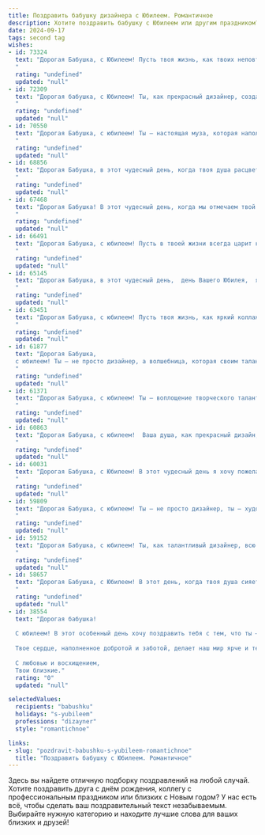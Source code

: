 ```yaml
---
title: Поздравить бабушку дизайнера с Юбилеем. Романтичное
description: Хотите поздравить бабушку с Юбилеем или другим праздником? Наш ИИ создаст незабываемое поздравление, а вы обязательно выделитесь среди других.  
date: 2024-09-17
tags: second tag
wishes:
- id: 73324
  text: "Дорогая Бабушка, с Юбилеем! Пусть твоя жизнь, как твоих неповторимых творений, будет яркой, красивой и полной вдохновения. Пусть каждый день приносит новые идеи, а каждый миг наполняется радостью и любовью.
  "
  rating: "undefined"
  updated: "null"
- id: 72309
  text: "Дорогая бабушка, с Юбилеем! Ты, как прекрасный дизайнер, создала яркую и неповторимую жизнь, полную любви и тепла. Пусть каждый день будет полон вдохновения, а сердце – радости. Желаю тебе  много светлых  и счастливых лет, наполненных  красками жизни!
  "
  rating: "undefined"
  updated: "null"
- id: 70550
  text: "Дорогая Бабушка, с юбилеем! Ты — настоящая муза, которая наполняет мир красотой и вдохновением. Твой талант дизайнера, как волшебная кисть, создает чудесные образы,  а твоя душа - источник тепла и добра. Желаем тебе бесконечного вдохновения, ярких красок жизни и крепкого здоровья, чтобы ты могла продолжать творить и радовать нас своими талантами!
  "
  rating: "undefined"
  updated: "null"
- id: 68856
  text: "Дорогая Бабушка, в этот чудесный день, когда твоя душа расцветает яркими красками юбилея, позволь мне сказать тебе, что твои руки, создавшие столько прекрасного, - это настоящие волшебные кисти, которыми ты рисуешь свою жизнь. Твой талант дизайнера, твоя любовь, твой свет - всё это наполняет мир радостью и вдохновением. С юбилеем тебя, любимая Бабушка!
  "
  rating: "undefined"
  updated: "null"
- id: 67468
  text: "Дорогая Бабушка! В этот чудесный день, когда мы отмечаем твой юбилей, хочется сказать тебе слова, полные любви и восхищения. Ты - удивительный дизайнер,  создающий не только прекрасные вещи, но и уют, красоту и гармонию в нашей жизни. Твоя душа полна творческого вдохновения, а руки творят чудеса. Пусть каждый день будет полон радости, вдохновения и любви, а годы только приумножают твою мудрость и красоту!
  "
  rating: "undefined"
  updated: "null"
- id: 66491
  text: "Дорогая Бабушка, с юбилеем! Пусть в твоей жизни всегда царит красота, которую ты умеешь создавать своими руками. Ты – настоящий художник, твоё искусство – это не только дизайн, но и любовь, которую ты даришь своим близким. Будь счастлива, здорова и всегда оставайся источником вдохновения для всех нас!
  "
  rating: "undefined"
  updated: "null"
- id: 65145
  text: "Дорогая Бабушка, в этот чудесный день,  день Вашего Юбилея,  я хочу пожелать Вам  ярких, как краски Ваших дизайнерских творений,  и счастливых, как  творец  Вашей  жизни,  лет! Пусть каждый день  будет  наполнен  красотой,  радостью  и  любовью!
  "
  rating: "undefined"
  updated: "null"
- id: 63451
  text: "Дорогая Бабушка, с юбилеем! Пусть твоя жизнь, как яркий коллаж, будет полна красочных моментов, вдохновения и любви. Ты – настоящая художница жизни, и твои дизайнерские решения всегда безупречны!
  "
  rating: "undefined"
  updated: "null"
- id: 61877
  text: "Дорогая Бабушка,
  с юбилеем! Ты – не просто дизайнер, а волшебница, которая своим талантом и любовью украшает мир. Каждый твой день – это шедевр, а жизнь – это величайшая творческая работа. Желаем тебе вдохновения, радости, тепла и светлых красок в каждом мгновении!
  "
  rating: "undefined"
  updated: "null"
- id: 61371
  text: "Дорогая Бабушка, с юбилеем! Ты – воплощение творческого таланта и вдохновения, дизайнер с золотыми руками и безграничной фантазией. Пусть твоя жизнь будет такой же яркой и многогранной, как твоё искусство, а каждый день – полотном, на котором ты пишешь свою красивую историю!
  "
  rating: "undefined"
  updated: "null"
- id: 60863
  text: "Дорогая Бабушка, с юбилеем!  Ваша душа, как прекрасный дизайн,  сотканный из любви, тепла и нежности,  вдохновляет и дарит свет  всем, кто рядом.  Пусть ваша жизнь будет яркой,  как самый смелый художественный проект,  а каждый день -   радостным и вдохновляющим шедевром!
  "
  rating: "undefined"
  updated: "null"
- id: 60031
  text: "Дорогая Бабушка, с Юбилеем! В этот чудесный день я хочу пожелать тебе бесконечного вдохновения, как будто твоя жизнь - это чистый лист, на котором ты с помощью своих талантов создаешь шедевры! Пусть все твои дизайнерские решения будут яркими, гармоничными и приносят тебе радость.  💖
  "
  rating: "undefined"
  updated: "null"
- id: 59809
  text: "Дорогая Бабушка, с юбилеем! Ты – не просто дизайнер, ты – художник жизни, мастерски создающий красоту и уют. Твоя фантазия и талант вдохновляют, а любовь и теплота согревают сердца всех, кто тебя знает. Пусть твоя жизнь будет наполнена яркими красками, а каждый день будет полотном для новых шедевров!
  "
  rating: "undefined"
  updated: "null"
- id: 59152
  text: "Дорогая Бабушка, с юбилеем! Ты, как талантливый дизайнер, всю жизнь творила красоту – уют в доме, тепло в наших сердцах, и конечно, красоту нашей жизни. Пусть твоя душа всегда остаётся такой же яркой и вдохновляющей, как твои работы!
  "
  rating: "undefined"
  updated: "null"
- id: 58657
  text: "Дорогая Бабушка, с Юбилеем! В этот день, когда твоя душа сияет ярче, чем палитра художника, позволь мне признаться: ты - самый талантливый дизайнер моей жизни. Твоя любовь, забота и умение создавать уют - это шедевры, которые украшают мой мир. Пусть твой путь будет полон вдохновения, а жизнь - соткана из ярких, неповторимых красок!
  "
  rating: "undefined"
  updated: "null"
- id: 38554
  text: "Дорогая бабушка!
  
  С юбилеем! В этот особенный день хочу поздравить тебя с тем, что ты — яркая звезда в нашем семейном созвездии. Твои дизайнерские замыслы окутывают нас красотой и вдохновением, словно удивительные картины, които ты создаешь своим искусным умом и любовью.
  
  Твое сердце, наполненное добротой и заботой, делает наш мир ярче и теплее. Пусть каждый новый день приносит тебе радость, как ты приносила радость нам! Желаю здоровья, счастья и еще больше творческих успехов на твоем удивительном пути.
  
  С любовью и восхищением,
  Твои близкие."
  rating: "0"
  updated: "null"

selectedValues:
  recipients: "babushku"
  holidays: "s-yubileem"
  professions: "dizayner"
  style: "romantichnoe"

links:
- slug: "pozdravit-babushku-s-yubileem-romantichnoe"
  title: "Поздравить бабушку с Юбилеем. Романтичное"
---
```


Здесь вы найдете отличную подборку поздравлений на любой случай. 
Хотите поздравить друга с днём рождения, коллегу с профессиональным праздником или близких с Новым годом? У нас есть всё, чтобы сделать ваш поздравительный текст незабываемым. Выбирайте нужную категорию и находите лучшие слова для ваших близких и друзей!
